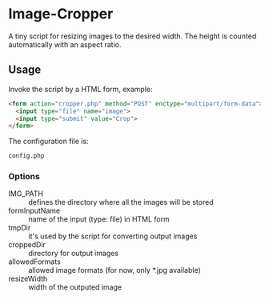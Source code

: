 # Image-Cropper
A tiny script for resizing images to the desired width. The height is counted automatically with an aspect ratio.

## Usage
Invoke the script by a HTML form, example:
```html
<form action="cropper.php" method="POST" enctype="multipart/form-data">
  <input type="file" name="image">
  <input type="submit" value="Crop">
</form>	
```

The configuration file is:
```bash
config.php
```

### Options
<dl>
<dt>IMG_PATH</dt>
<dd>defines the directory where all the images will be stored</dd>
<dt>formInputName</dt>
<dd>name of the input (type: file) in HTML form</dd>
<dt>tmpDir</dt>
<dd>it's used by the script for converting output images</dd>
<dt>croppedDir</dt>
<dd>directory for output images</dd>
<dt>allowedFormats</dt>
<dd>allowed image formats (for now, only *.jpg available)</dd>
<dt>resizeWidth</dt>
<dd>width of the outputed image</dd>
</dl>
